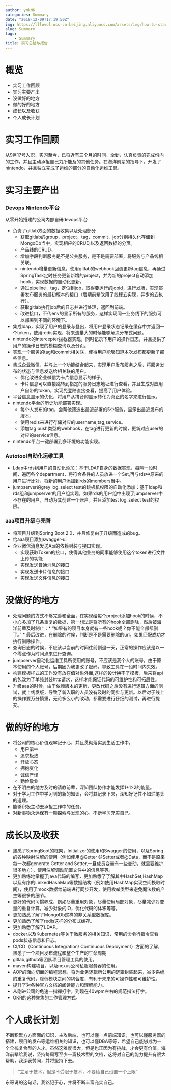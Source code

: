 ```yaml
---
author: ymkNK
categories: Summary
date: "2018-12-09T17:19:50Z"
img: https://lllovol.oss-cn-beijing.aliyuncs.com/assets/img/how-to-start.jpg
slug: Summary
tags: 
    - Summary
title: 实习总结与报告
---
```

# 概览
+ 实习工作回顾
+ 实习主要产出
+ 没做好的地方
+ 做的好的地方
+ 成长以及收获
+ 个人成长计划

# 实习工作回顾
从9月17号入职，实习至今，已将近有三个月的时间，全勤，认真负责的完成份内的工作，并且主动承担自己力所能及的其他任务。在海洋前辈的指导下，开发了nintendo，并且独立完成了运维的部分的自动化运维工具。

# 实习主要产出
### Devops Nintendo平台

从零开始搭建的公司内部自研devops平台
+ 负责了gitlab方面的数据收集以及处理部分
    + 获取gitlab的group，project，tag，commit，job分别持久化存储到MongoDb当中，实现相应的CRUD,以及返回数据的分页。
    + 产品线的CRUD。
    + 增加字段判断服务是不是公共服务，是不是需要部署，将服务与产品线相关联。
    + nintendo增量更新信息，使用gitlab的webhook回调更新tag信息，再通过SpringTask定时任务更新新增的project，并为新的project自动添加hook，实现数据的自动化更新。
    + 通过pipeline，tag，定位到job，取得要运行的jobid，进行发版，实现部署发布服务的最初版本的接口（后期前辈改用了线程去实现，异步的去执行）。
    + 获取gitlab执行job后的日志并进行处理，返回到前端。
    + 改进接口，不传env的显示所有的服务，这样实现同一业务线下的服务可以部署到不同的环境下。
+ 集成ldap，实现了用户的登录与登出，将用户登录状态记录在缓存中并返回一个token，使用redis实现，将来流量大的时候能够解决分布式问题。
+ nintendo的intercepter拦截器实现，同时记录下用户的操作日志，并且提供了用户的操作日志的模糊查询以及分页。
+ 实现一个服务的tag和commit相关联，使得用户能够知道本次发布都更新了那些信息。
+ 集成企业微信，并与上一个功能结合起来，实现用户发布服务之后，将服务发布的状态与信息发送给相关联的用户。
    + 优化改进企业微信为卡片信息显示的样子。
    + 卡片信息可以直接跳转到指定的服务日志地址进行查看，并且生成对应用户自带的token，实现免登陆直接查看，提高了用户体验。
+ 平台信息显示的优化，将用户从拼音的显示转化为真正的名字来进行显示。
+ nintendo平台的历史功能部署实现。
    + 每个人发布的tag，会帮他筛选出最近部署的5个服务，显示出最近发布的版本。
    + 使用redis来进行存储对应的username,tag,service。
    + 添加tag push类型的webhook，在tag进行更新的时候，更新对应user的对应的service信息。
+ nintendo平台一键部署到多环境的功能实现。

### Autotool自动化运维工具

+ Ldap中rds组用户的自动化添加：基于LDAP自身的数据实现，每隔一段时间，遍历各个department，将符合条件的人员放进一个Set,再与rds中原来的用户进行比对，将新的用户添加到rds的members当中。
+ jumpserver的grey log_select test的跳板机权限的自动化添加：基于ldap和rds组和jumpserver的用户组实现，如果rds的用户组中出现了jumpserver中不存在的用户，自动为其创建一个账户，并且添加test log_select test的权限。

### aaa项目升级与完善

+ 将项目升级到Spring Boot 2.0，并且修复由于升级而造成的bug。
+ 给aaa项目添加swagger-ui
+ 企业微信消息发送Api的依赖封装与接口实现。
    + 实现获取Token的接口，使得其他业务的同事能够使用这个token进行文件上传的功能
    + 实现发送普通消息的接口
    + 实现发送卡片信息的接口
    + 实现发送文件信息的接口


# 没做好的地方
+ 处理问题的方式不够完善和全面，在实现给每个project添加hook的时候，不小心多加了几条重复的数据，第一想法是将所有的hook全部删除，然后被海洋前辈及时制止：* “如果有的项目本身就有一些hook呢？你不能全部都删了。” * 最后改进，在删除的时候，判断是不是需要删除的url，如果匹配成功才执行删除操作。
+ 查询日志的时候，不应该以当前的时间往前倒退一天，正常的操作应该是以一个零点作为时间点来进行查询。
+ jumpserver自动化运维工具所使用的账号，不应该是我个人的账号，由于原本使用的个人账号，后期因为我更改了密码，导致工具在一段时间内失效。
+ 构建模板样式的工作没有放在值对象外面,这样的设计换不了模板，后来将api的包改为了单纯封装http请求，这样才能保证代码的可维护性和可拓展性。
+ 升级aaa的时候，由于依赖版本的更新，更改代码之后没有进行逻辑方面的测试，就上线发版，导致了新入职的人员没有及时的同步与更新。以后对于线上的操作要万分慎重，无论多么小的改动，都需要进行仔细的测试，再进行提交。

# 做的好的地方
+ 将公司的核心价值观牢记于心，并且贯彻落实到生活工作中。
    + 用户第一
    + 追求极致
    + 开放心态
    + 拥抱变化
    + 诚信严谨
    + 勤俭敬业
+ 在不明白的地方及时的请教前辈，深知团队协作才能发挥1+1>2的能量。
+ 对于学习工作中学习到的新的知识，会将其记录下来，深知好记性不如烂笔头的道理。
+ 能够积极主动去承担工作中的任务。
+ 对新事物永远保有一颗探索与发现的心，不断学习充实自己。

# 成长以及收获
+ 熟悉了SpringBoot的框架，Initializer的使用和Swagger的使用，以及Spring的各种映射注解的使用（例如使用@Getter @Setter或者@Data，而不是原来每一次都generate Getter and Setter,一旦成员变量有一些变动，就需要维护很多地方），使用注解调动配置文件中的信息等等。
+ 更加熟练地掌握了java代码的编写，更加熟悉了了解其中HashSet,HashMap以及有序的LinkedHashMap等数据结构（例如使用HashMap实现空间换取时间），使用了mock数据给前端进行同步开发，使用枚举类型来避免魔法数的产生等很多的细节。
+ 更好的代码习惯养成，例如尽量重用对象，尽量使用局部对象，尽量减少对变量的重复计算，减少对象的IO，优化代码的体积等等。
+ 更加熟悉了解了MongoDb这样的非关系型数据库。
+ 更加熟悉了解了redis这样的分布式缓存。
+ 更加熟悉了解了LDAP。
+ docker以及Kubernetes等关于微服务的相关知识，常用的命令行指令查看pods状态信息和日志。
+ CI/CD（Continuous Integration/ Continuous Deployment）方面的了解，熟悉了一个项目发布流程和整个生产的生命周期
+ gitlab,github等团队项目管理工具的使用。
+ maven构建项目，以及nexus公司私服服务器的使用。
+ AOP的面向切面的编程思想，将为业务逻辑所公用的逻辑封装起来，减少系统的重复代码，降低模块之间的耦合度，有利于未来的可操作性和可维护性。
+ 提升了对各种官方文档的阅读能力和理解能力。
+ 从刚进公司的龟速一指禅打字，到现在40wpm左右的规范指法打字。
+ OKR的这种聚焦的工作管理方式。

# 个人成长计划

不断积累方方面面的知识，主攻后端，也可以懂一点前端知识，也可以懂服务器的搭建，项目的发布等运维相关的知识，也可以懂DBA等等，希望自己能够成为一个全栈复合型的人才。虽然这难度很大，但是也正因为有挑战，才会更有价值。海洋前辈给我说，坚持每周写至少一篇技术型的文档，这将对自己的能力提升有很大帮助，我深表赞同，并将坚持下去。

>“立足于技术，但是不受限于技术，不要给自己设置一个上限”

东哥说的这句话，我铭记于心，并将不断丰富充实自己。
